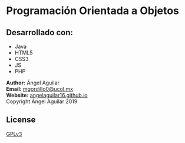 # Programación Orientada a Objetos

## Desarrollado con:
* Java
* HTML5
* CSS3
* JS
* PHP

**Author:** Ángel Aguilar\
**Email:** mgordillo0@ucol.mx\
**Website:** [angelaguilar16.github.io](https://angelaguilar16.github.io)\
Copyright Ángel Aguilar 2019

## License
[GPLv3](https://www.gnu.org/licenses/gpl-3.0.html)
